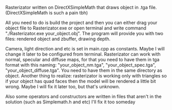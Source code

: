 Rasterizator written on DirectXSimpleMath that draws object in .tga file.
(DirectXSimpleMath is such a pain tbh)

All you need to do is build the project and then you can either drag your object file to Rasterizator.exe or open terminal and write command "./Rasterizator.exe your_object.obj". The program will provide you with two files: rendered object and zbuffer, drawing depth.

Camera, light direction and etc is set in main.cpp as constants. Maybe I will change it later to be configured from terminal.
Rasterizator can work with normal, specular and diffuse maps, for that you need to have them in tga format with this naming: "your_object_nm.tga", "your_object_spec.tga", "your_object_diffuse.tga". You need to have them in the same directory as object.
Another thing to realize: rasterizator is working only with triangles so if your object has quad faces then the model will be rendered a little bit wrong. Maybe I will fix it later too, but that's unknown.

Also some operators and constructors are written in files that aren't in the solution (such as Simplemath.h and etc) I'll fix it too someday
